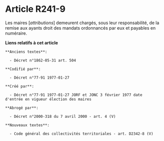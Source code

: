 # Article R241-9

Les maires [*attributions*] demeurent chargés, sous leur responsabilité, de la remise aux ayants droit des mandats
ordonnancés par eux et payables en numéraire.

**Liens relatifs à cet article**

	**Anciens textes**:

	  - Décret n°1862-05-31 art. 504

	**Codifié par**:

	  - Décret n°77-91 1977-01-27

	**Créé par**:

	  - Décret n°77-91 1977-01-27 JORF et JONC 3 février 1977 date d'entrée en vigueur élection des maires

	**Abrogé par**:

	  - Décret n°2000-318 du 7 avril 2000 - art. 4 (V)

	**Nouveaux textes**:

	  - Code général des collectivités territoriales - art. D2342-8 (V)
